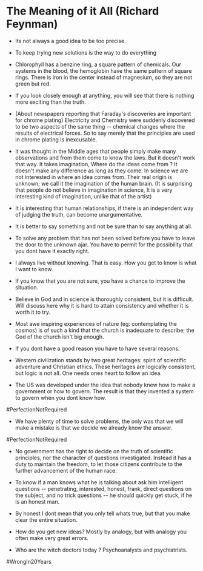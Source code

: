 # The Meaning of it All (Richard Feynman)

- Its not always a good idea to be too precise.

- To keep trying new solutions is the way to do everything

- Chlorophyll has a benzine ring, a square pattern of chemicals. Our systems in the blood, the hemoglobin have the same pattern of square rings. There is iron in the center instead of magnesium, so they are not green but red.

- If you look closely enough at anything, you will see that there is nothing more exciting than the truth.

- (About newspapers reporting that Faraday's discoveries are important for chrome plating) Electricity and Chemistry were suddenly discovered to be two aspects of the same thing -- chemical changes where the results of electrical forces. So to say merely that the principles are used in chrome plating is inexcusable.

- It was thought in the Middle ages that people simply make many observations and from them come to know the laws. But it doesn't work that way. It takes imagination, Where do the ideas come from ? It doesn't make any difference as long as they come. In science we are not interested in where an idea comes from. Their real origin is unknown; we call it the imagination of the human brain.
  (It is surprising that people do not believe in imagination in science, It is a very interesting kind of imagination, unlike that of the artist)

- It is interesting that human relationships, if there is an independent way of judging the truth, can become unargumentative.

- It is better to say something and not be sure than to say anything at all.

- To solve any problem that has not been solved before you have to leave the door to the unknown ajar. You have to permit for the possibility that you dont have it exactly right.

- I always live without knowing. That is easy. How you get to know is what I want to know.

- If you know that you are not sure, you have a chance to improve the situation.

- Believe in God and in science is thoroughly consistent, but it is difficult. Will discuss here why it is hard to attain consistency and whether it is worth it to try.

- Most awe inspiring experiences of nature (eg: contemplating the cosmos) is of such a kind that the church is inadequate to describe; the God of the church isn't big enough.

- If you dont have a good reason you have to have several reasons.

- Western civilization stands by two great heritages: spirit of scientific adventure and Christian ethics.  These heritages are logically consistent, but logic is not all. One needs ones heart to follow an idea.

- The US was developed under the idea that nobody knew how to make a government or how to govern. The result is that they invented a system to govern when you dont know how.

#PerfectionNotRequired

- We have plenty of time to solve problems, the only was that we will make a mistake is that we decide we already know the answer.

#PerfectionNotRequired

- No government has the right to decide on the truth of scientific principles, nor the character of questions investigated. Instead it has a duty to maintain the freedom, to let those citizens contribute to the further advancement  of the human race.

- To know if a man knows what he is talking about ask him intelligent questions -- penetrating, interested, honest, frank, direct questions on the subject, and no trick questions -- he should quickly get stuck, if he is an honest man.

- By honest I dont mean that you only tell whats true, but that you make clear the entire situation.

- How do you get new ideas? Mostly by analogy, but with analogy you often make very great errors.

- Who are the witch doctors today ? Psychoanalysts and psychiatrists.

#WrongIn20Years